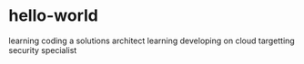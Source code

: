 # hello-world
learning coding
a solutions architect
learning developing on cloud
targetting security specialist
